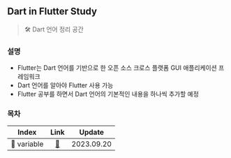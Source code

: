 ## Dart in Flutter Study
> 🛠 Dart 언어 정리 공간

### 설명
- Flutter는 Dart 언어를 기반으로 한 오픈 소스 크로스 플랫폼 GUI 애플리케이션 프레임워크
- Dart 언어를 알아야 Flutter 사용 가능
- Flutter 공부를 하면서 Dart 언어의 기본적인 내용을 하나씩 추가할 예정

### 목차
| Index | Link | Update |
|:-----:|:----:|:------:|
| 📄 variable | [🔗](https://github.com/Virtual-HDL/Study/tree/master/Flutter/dart/variable.md) | 2023.09.20 |
